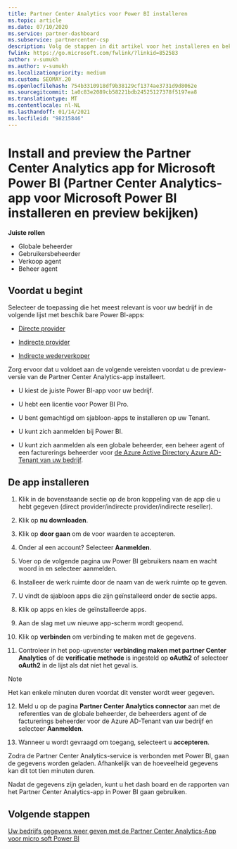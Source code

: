 ```yaml
---
title: Partner Center Analytics voor Power BI installeren
ms.topic: article
ms.date: 07/10/2020
ms.service: partner-dashboard
ms.subservice: partnercenter-csp
description: Volg de stappen in dit artikel voor het installeren en bekijken van de Partner Center Analytics-App voor Power BI (voor rechtstreekse partners in CSP).
fwlink: https://go.microsoft.com/fwlink/?linkid=852583
author: v-sumukh
ms.author: v-sumukh
ms.localizationpriority: medium
ms.custom: SEOMAY.20
ms.openlocfilehash: 754b3310918df9b38129cf1374ae3731d9d8062e
ms.sourcegitcommit: 1a0c83e2089cb58221bdb24525127378f5197ea8
ms.translationtype: MT
ms.contentlocale: nl-NL
ms.lasthandoff: 01/14/2021
ms.locfileid: "98215846"
---
```

# <a name="install-and-preview-the-partner-center-analytics-app-for-microsoft-power-bi"></a>Install and preview the Partner Center Analytics app for Microsoft Power BI (Partner Center Analytics-app voor Microsoft Power BI installeren en preview bekijken)


**Juiste rollen**
-   Globale beheerder
-   Gebruikersbeheerder
-   Verkoop agent
-   Beheer agent

## <a name="before-you-begin"></a>Voordat u begint

Selecteer de toepassing die het meest relevant is voor uw bedrijf in de volgende lijst met beschik bare Power BI-apps:
- [Directe provider](https://appsource.microsoft.com/product/power-bi/partnercenteranalytics.direct_provider_partner_analytics)

- [Indirecte provider](https://appsource.microsoft.com/product/power-bi/partnercenteranalytics.indirect_provider_partner_analytics)

- [Indirecte wederverkoper](https://appsource.microsoft.com/product/power-bi/partnercenteranalytics.indirect_reseller_partner_analytics)

Zorg ervoor dat u voldoet aan de volgende vereisten voordat u de preview-versie van de Partner Center Analytics-app installeert.

- U kiest de juiste Power BI-app voor uw bedrijf.

- U hebt een licentie voor Power BI Pro.

- U bent gemachtigd om sjabloon-apps te installeren op uw Tenant.

- U kunt zich aanmelden bij Power BI.

- U kunt zich aanmelden als een globale beheerder, een beheer agent of een facturerings beheerder voor [de Azure Active Directory Azure AD-Tenant van uw bedrijf](azure-active-directory-tenants-and-partner-center.md).

## <a name="to-install-the-app"></a>De app installeren

1. Klik in de bovenstaande sectie op de bron koppeling van de app die u hebt gegeven (direct provider/indirecte provider/indirecte reseller).

2. Klik op **nu downloaden**. 

3. Klik op **door gaan** om de voor waarden te accepteren.

4. Onder al een account? Selecteer **Aanmelden**.

5. Voer op de volgende pagina uw Power BI gebruikers naam en wacht woord in en selecteer aanmelden.

6. Installeer de werk ruimte door de naam van de werk ruimte op te geven.

7. U vindt de sjabloon apps die zijn geïnstalleerd onder de sectie apps.

8. Klik op apps en kies de geïnstalleerde apps.

9. Aan de slag met uw nieuwe app-scherm wordt geopend.

10. Klik op **verbinden** om verbinding te maken met de gegevens.

11. Controleer in het pop-upvenster **verbinding maken met partner Center Analytics** of de **verificatie methode** is ingesteld op **oAuth2** of selecteer **oAuth2** in de lijst als dat niet het geval is. 

> [!NOTE]  
>  Het kan enkele minuten duren voordat dit venster wordt weer gegeven.

12. Meld u op de pagina **Partner Center Analytics connector** aan met de referenties van de globale beheerder, de beheerders agent of de facturerings beheerder voor de Azure AD-Tenant van uw bedrijf en selecteer **Aanmelden**.
 
13. Wanneer u wordt gevraagd om toegang, selecteert u **accepteren**. 

Zodra de Partner Center Analytics-service is verbonden met Power BI, gaan de gegevens worden geladen. Afhankelijk van de hoeveelheid gegevens kan dit tot tien minuten duren. 

Nadat de gegevens zijn geladen, kunt u het dash board en de rapporten van het Partner Center Analytics-app in Power BI gaan gebruiken.

## <a name="next-steps"></a>Volgende stappen

[Uw bedrijfs gegevens weer geven met de Partner Center Analytics-App voor micro soft Power BI](power-bi-app-for-direct-partners-use.md)
